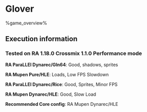 # Glover 

%game_overview%

## Execution information

### Tested on RA 1.18.0 Crossmix 1.1.0 Performance mode

**RA ParaLLEl Dynarec/Gln64**: Good, shadows, sprites

**RA Mupen Pure/HLE**: Loads, Low FPS Slowdown

**RA ParaLLEl Dynarec/Rice**: Good, Sprites, Minor FPS

**RA Mupen Dynarec/HLE**: Good, Slow Load

**Recommended Core config**: RA Mupen Dynarec/HLE
